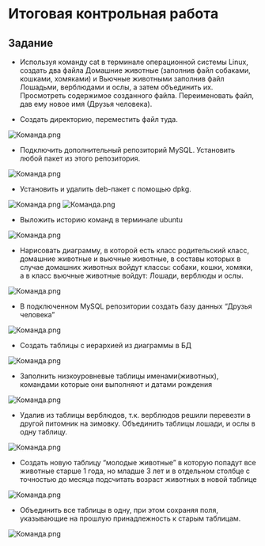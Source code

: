 # Итоговая контрольная работа

## Задание

* Используя команду cat в терминале операционной системы Linux, создать
два файла Домашние животные (заполнив файл собаками, кошками,
хомяками) и Вьючные животными заполнив файл Лошадьми, верблюдами и
ослы, а затем объединить их. Просмотреть содержимое созданного файла.
Переименовать файл, дав ему новое имя (Друзья человека).

* Создать директорию, переместить файл туда.

![Команда.png](linux_commands/task1-2.png)

* Подключить дополнительный репозиторий MySQL. Установить любой пакет
из этого репозитория.

![Команда.png](linux_commands/task3.png)

* Установить и удалить deb-пакет с помощью dpkg.

![Команда.png](linux_commands/task4_install.png)
![Команда.png](linux_commands/task4_remove.png)

* Выложить историю команд в терминале ubuntu

![Команда.png](linux_commands/task5.png)

* Нарисовать диаграмму, в которой есть класс родительский класс, домашние
животные и вьючные животные, в составы которых в случае домашних
животных войдут классы: собаки, кошки, хомяки, а в класс вьючные животные
войдут: Лошади, верблюды и ослы.

![Команда.png](linux_commands/task6.png)

* В подключенном MySQL репозитории создать базу данных “Друзья
человека”

![Команда.png](linux_commands/task7.png)

* Создать таблицы с иерархией из диаграммы в БД

![Команда.png](linux_commands/task8.png)

* Заполнить низкоуровневые таблицы именами(животных), командами
которые они выполняют и датами рождения

![Команда.png](linux_commands/task9.png)

* Удалив из таблицы верблюдов, т.к. верблюдов решили перевезти в другой
питомник на зимовку. Объединить таблицы лошади, и ослы в одну таблицу.

![Команда.png](linux_commands/task10.png)

* Создать новую таблицу “молодые животные” в которую попадут все
животные старше 1 года, но младше 3 лет и в отдельном столбце с точностью
до месяца подсчитать возраст животных в новой таблице

![Команда.png](linux_commands/task11.png)

* Объединить все таблицы в одну, при этом сохраняя поля, указывающие на
прошлую принадлежность к старым таблицам.

![Команда.png](linux_commands/task12.png)